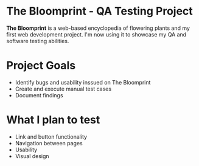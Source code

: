 # The Bloomprint - QA Testing Project

**The Bloomprint** is a web-based encyclopedia of flowering plants and my first web development project. I'm now using it to showcase my QA and software testing abilities.

# Project Goals

- Identify bugs and usability inssued on The Bloomprint
- Create and execute manual test cases
- Document findings

# What I plan to test

- Link and button functionality
- Navigation between pages
- Usability
- Visual design
